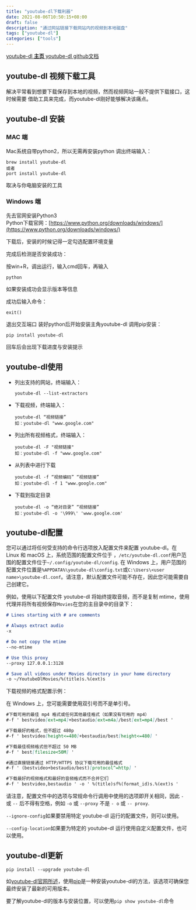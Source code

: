 ```yaml
---
title: "youtube-dl下载利器"
date: 2021-08-06T10:50:15+08:00
draft: false
description: "通过网站链接下载网站内的视频到本地磁盘"
tags: ["youtube-dl"]
categories: ["tools"]
---
```

<!--more-->

[youtube-dl  **主页**  ](https://ytdl-org.github.io/youtube-dl/index.html)
[youtube-dl github文档](https://github.com/ytdl-org/youtube-dl/blob/master/README.md#readme)

## youtube-dl 视频下载工具
解决平常看到想要下载保存到本地的视频，然而视频网站一般不提供下载接口，这时候需要	借助工具来完成，而youtube-dl刚好能够解决该痛点。


## youtube-dl 安装
###  MAC 端
Mac系统自带python2，所以无需再安装python
调出终端输入：
```
brew install youtube-dl
或者
port install youtube-dl
```
取决与你电脑安装的工具

### Windows 端

先去官网安装Python3  
Python下载官网：[https://www.python.org/downloads/windows/](https://www.python.org/downloads/windows/)

下载后，安装的时候记得一定勾选配置环境变量

完成后检测是否安装成功：

按win+R，调出运行，输入cmd回车，再输入

`python`

如果安装成功会显示版本等信息

成功后输入命令：

`exit()`

退出交互端口
装好python后开始安装主角youtube-dl
调用pip安装：
```
pip install youtube-dl
```
回车后会出现下载进度与安装提示

## youtube-dl使用
- 列出支持的网站，终端输入：
    ```
	youtube-dl --list-extractors
    ```
- 下载视频，终端输入：
    ```
	youtube-dl “视频链接”
	如：youtube-dl "www.google.com"
    ```
- 列出所有视频格式，终端输入：
    ```
	youtube-dl -F "视频链接"
	如：youtube-dl -f "www.google.com"
    ```
- 从列表中进行下载
    ```
	youtube-dl -f “视频编码” “视频链接”
	如：youtube-dl -f 1 "www.google.com"
    ```
- 下载到指定目录
    ```
	youtube-dl -o “绝对目录” “视频链接” 
	如：youtube-dl -o '\999\' 'www.google.com'
    ```

## youtube-dl配置

您可以通过将任何受支持的命令行选项放入配置文件来配置 youtube-dl。在 Linux 和 macOS 上，系统范围的配置文件位于 ，`/etc/youtube-dl.conf`用户范围的配置文件位于`~/.config/youtube-dl/config`. 在 Windows 上，用户范围的配置文件位置是`%APPDATA%\youtube-dl\config.txt`或`C:\Users\<user name>\youtube-dl.conf`。请注意，默认配置文件可能不存在，因此您可能需要自己创建它。

例如，使用以下配置文件 youtube-dl 将始终提取音频，而不是复制 mtime，使用代理并将所有视频保存`Movies`在您的主目录中的目录下：
```markdown
# Lines starting with # are comments

# Always extract audio
-x

# Do not copy the mtime
--no-mtime

# Use this proxy
--proxy 127.0.0.1:3128

# Save all videos under Movies directory in your home directory
-o ~/YoutubeDlMovies/%(title)s.%(ext)s

```
下载视频的格式配置示例：

在 Windows 上，您可能需要使用双引号而不是单引号。
```markdown
#下载可用的最佳 mp4 格式或任何其他最佳格式（如果没有可用的 mp4）
#-f ' bestvideo[ext=mp4]+bestaudio[ext=m4a]/best[ext=mp4]/best '

#下载最好的格式，但不超过 480p
#-f ' bestvideo[height<=480]+bestaudio/best[height<=480] '

#下载最佳视频格式但不超过 50 MB
#-f ' best[filesize<50M] '

#通过直接链接通过 HTTP/HTTPS 协议下载可用的最佳格式
#-f ' (bestvideo+bestaudio/best)[protocol^=http] '

#下载最好的视频格式和最好的音频格式而不合并它们
#-f ' bestvideo,bestaudio ' -o ' %(title)sf%(format_id)s.%(ext)s '
```
请注意，配置文件中的选项与常规命令行调用中使用的选项即开关相同，因此 `-` 或  `--` 后不得有空格，例如 `-o` 或 `--proxy` 不是 `- o` 或 `-- proxy`.

`--ignore-config`如果要禁用特定 youtube-dl 运行的配置文件，则可以使用。

`--config-location`如果要为特定的 youtube-dl 运行使用自定义配置文件，也可以使用。


## youtube-dl更新
```
pip install --upgrade youtube-dl
```
如[youtube-dl官网所述](https://ytdl-org.github.io/youtube-dl/download.html)，使用[pip](https://pip.pypa.io/en/stable/)是一种安装youtube-dl的方法，该选项可确保您最终安装了最新的可用版本。

要了解youtube-dl的版本与安装位置，可以使用`pip show youtube-dl`命令